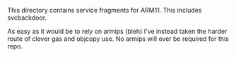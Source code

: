 This directory contains service fragments for ARM11. This includes svcbackdoor.

As easy as it would be to rely on armips (bleh) I've instead taken the harder route of clever gas and objcopy use. No armips will ever be required for this repo.
